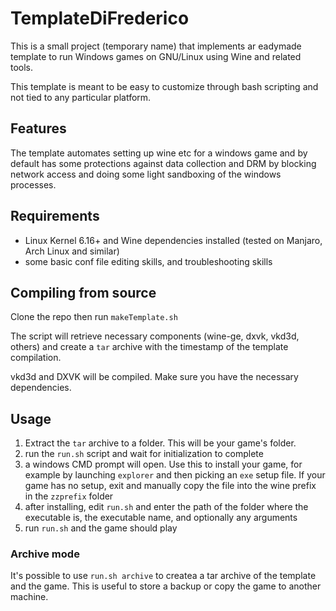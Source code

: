 # TemplateDiFrederico

This is a small project (temporary name) that implements ar eadymade template to run
Windows games on GNU/Linux using Wine and related tools.

This template is meant to be easy to customize through bash scripting and not tied
to any particular platform.

## Features

The template automates setting up wine etc for a windows game and by default has some
protections against data collection and DRM by blocking network access and doing some
light sandboxing of the windows processes.

## Requirements

- Linux Kernel 6.16+ and Wine dependencies installed (tested on Manjaro, Arch Linux and similar)
- some basic conf file editing skills, and troubleshooting skills

## Compiling from source

Clone the repo then run `makeTemplate.sh`

The script will retrieve necessary components (wine-ge, dxvk, vkd3d, others) and
create a `tar` archive with the timestamp of the template compilation.

vkd3d and DXVK will be compiled. Make sure you have the necessary dependencies.

## Usage

1. Extract the `tar` archive to a folder. This will be your game's folder.
2. run the `run.sh` script and wait for initialization to complete
3. a windows CMD prompt will open. Use this to install your game, for example by launching `explorer` and then picking an `exe` setup file. If your game has no setup, exit and manually copy the file into the wine prefix in the `zzprefix` folder
4. after installing, edit `run.sh` and enter the path of the folder where the executable is, the executable name, and optionally any arguments
5. run `run.sh` and the game should play

### Archive mode

It's possible to use `run.sh archive` to createa a tar archive of the template and the game.
This is useful to store a backup or copy the game to another machine.


